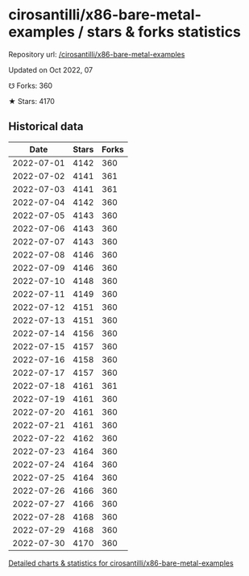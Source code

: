 # cirosantilli/x86-bare-metal-examples / stars & forks statistics

Repository url: [/cirosantilli/x86-bare-metal-examples](https://github.com/cirosantilli/x86-bare-metal-examples)

Updated on Oct 2022, 07

☋ Forks: 360

★ Stars: 4170

## Historical data
| Date | Stars | Forks |
|------|-------|-------|
| 2022-07-01 | 4142 | 360 | 
| 2022-07-02 | 4141 | 361 | 
| 2022-07-03 | 4141 | 361 | 
| 2022-07-04 | 4142 | 360 | 
| 2022-07-05 | 4143 | 360 | 
| 2022-07-06 | 4143 | 360 | 
| 2022-07-07 | 4143 | 360 | 
| 2022-07-08 | 4146 | 360 | 
| 2022-07-09 | 4146 | 360 | 
| 2022-07-10 | 4148 | 360 | 
| 2022-07-11 | 4149 | 360 | 
| 2022-07-12 | 4151 | 360 | 
| 2022-07-13 | 4151 | 360 | 
| 2022-07-14 | 4156 | 360 | 
| 2022-07-15 | 4157 | 360 | 
| 2022-07-16 | 4158 | 360 | 
| 2022-07-17 | 4157 | 360 | 
| 2022-07-18 | 4161 | 361 | 
| 2022-07-19 | 4161 | 360 | 
| 2022-07-20 | 4161 | 360 | 
| 2022-07-21 | 4161 | 360 | 
| 2022-07-22 | 4162 | 360 | 
| 2022-07-23 | 4164 | 360 | 
| 2022-07-24 | 4164 | 360 | 
| 2022-07-25 | 4164 | 360 | 
| 2022-07-26 | 4166 | 360 | 
| 2022-07-27 | 4166 | 360 | 
| 2022-07-28 | 4168 | 360 | 
| 2022-07-29 | 4168 | 360 | 
| 2022-07-30 | 4170 | 360 | 


[Detailed charts & statistics for cirosantilli/x86-bare-metal-examples](https://reviewgithub.com/rep/cirosantilli/x86-bare-metal-examples)

